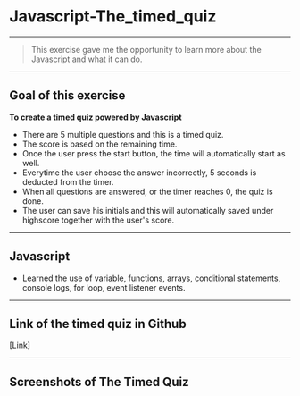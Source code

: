 # Javascript-The_timed_quiz

---
> This exercise gave me the opportunity to learn more about the Javascript and what it can do.

---
## Goal of this exercise
**To create a timed quiz powered by Javascript**
- There are 5 multiple questions and this is a timed quiz.
- The score is based on the remaining time.
- Once the user press the start button, the time will automatically start as well.
- Everytime the user choose the answer incorrectly, 5 seconds is deducted from the timer.
- When all questions are answered, or the timer reaches 0, the quiz is done.
- The user can save his initials and this will automatically saved under highscore together with the user's score.

---
## Javascript
- Learned the use of variable, functions, arrays, conditional statements, console logs, for loop, event listener events.

----
## Link of the timed quiz in Github

[Link]

---
## Screenshots of The Timed Quiz


